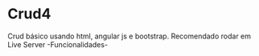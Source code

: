 # Crud4
Crud básico usando html, angular js e bootstrap.
Recomendado rodar em Live Server
-Funcionalidades-
